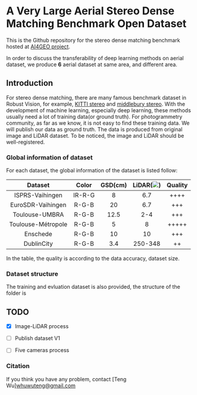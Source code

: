 # A Very Large Aerial Stereo Dense Matching Benchmark Open Dataset

This is the Github repository for the stereo dense matching benchmark hosted at [AI4GEO project](http://ai4geo.eu/index.php). 

In order to discuss the transferability of deep learning methods on aerial dataset, we produce **6** aerial dataset at same area, and different area.

## Introduction

For stereo dense matching, there are many famous benchmark dataset in Robust Vision, for example, [KITTI stereo](http://www.cvlibs.net/datasets/kitti/eval_scene_flow.php?benchmark=stereo) and [middlebury stereo](https://vision.middlebury.edu/stereo/).
With the development of machine learning, especially deep learning, these methods usually need a lot of training data(or ground truth). 
For photogrammetry community, as far as we know, it is not easy to find these training data. We will publish our data as ground truth. The data is produced from original image and LiDAR dataset. To be noticed, the image and LiDAR should be well-registered.

### Global information of dataset

For each dataset, the global information of the dataset is listed follow:


|     Dataset      | Color | GSD(cm) | LiDAR(<img src="https://render.githubusercontent.com/render/math?math=\large pt/m^2">) |Quality|
| :----------: | :-----------: | :-----------: | :-----------: |:-----------: |
|ISPRS-Vaihingen|IR-R-G|      8      |      6.7      | ++++ |
|EuroSDR-Vaihingen|R-G-B|      20      |      6.7      | +++ |
|Toulouse-UMBRA|R-G-B|      12.5      |      2-4      | +++ |
|Toulouse-Métropole|R-G-B|      5      |      8     | +++++ |
|Enschede|R-G-B|      10      |      10      |+++ |
|DublinCity|R-G-B|      3.4      |      250-348      |++ |

In the table, the quality is according to the data accuracy, dataset size. 

### Dataset structure

The training and evluation dataset is also provided, the structure of the folder is 


## TODO

- [x] Image-LiDAR process
- [ ] Publish dataset V1
- [ ] Five cameras process


### Citation

If you think you have any problem, contact [Teng Wu]<whuwuteng@gmail.com>

